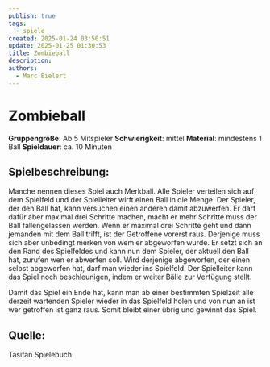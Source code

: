 ```yaml
---
publish: true
tags:
  - spiele
created: 2025-01-24 03:50:51
update: 2025-01-25 01:30:53
title: Zombieball
description: 
authors:
  - Marc Bielert
---
```


# **Zombieball**

**Gruppengröße**: Ab 5 Mitspieler
**Schwierigkeit**: mittel
**Material**: mindestens 1 Ball
**Spieldauer**: ca. 10 Minuten

## **Spielbeschreibung**:

Manche nennen dieses Spiel auch Merkball. Alle Spieler verteilen sich auf dem Spielfeld und der Spielleiter wirft einen Ball in die Menge. Der Spieler, der den Ball hat, kann versuchen einen anderen damit abzuwerfen. Er darf dafür aber maximal drei Schritte machen, macht er mehr Schritte muss der Ball fallengelassen werden. Wenn er maximal drei Schritte geht und dann jemanden mit dem Ball trifft, ist der Getroffene vorerst raus. Derjenige muss sich aber unbedingt merken von wem er abgeworfen wurde. Er setzt sich an den Rand des Spielfeldes und kann nun dem Spieler, der aktuell den Ball hat, zurufen wen er abwerfen soll. Wird derjenige abgeworfen, der einen selbst abgeworfen hat, darf man wieder ins Spielfeld. Der Spielleiter kann das Spiel noch beschleunigen, indem er weiter Bälle zur Verfügung stellt.

Damit das Spiel ein Ende hat, kann man ab einer bestimmten Spielzeit alle derzeit wartenden Spieler wieder in das Spielfeld holen und von nun an ist wer getroffen ist ganz raus. Somit bleibt einer übrig und gewinnt das Spiel.

## **Quelle**:

Tasifan Spielebuch